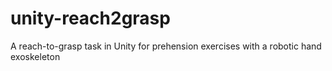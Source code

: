 # unity-reach2grasp
A reach-to-grasp task in Unity for prehension exercises with a robotic hand exoskeleton

